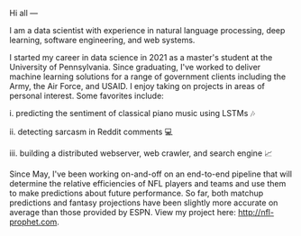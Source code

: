 Hi all —

I am a data scientist with experience in natural language processing, deep learning, software engineering, and web systems. 

I started my career in data science in 2021 as a master's student at the University of Pennsylvania. Since graduating, I've worked to deliver machine learning solutions for a range of government clients including the Army, the Air Force, and USAID. I enjoy taking on projects in areas of personal interest. Some favorites include:

  i. predicting the sentiment of classical piano music using LSTMs 🎶
  
  ii. detecting sarcasm in Reddit comments 💻
  
  iii. building a distributed webserver, web crawler, and search engine 📈
  

Since May, I've been working on-and-off on an end-to-end pipeline that will determine the relative efficiencies of NFL players and teams and use them to make predictions about future performance. So far, both matchup predictions and fantasy projections have been slightly more accurate on average than those provided by ESPN. View my project here: http://nfl-prophet.com.

